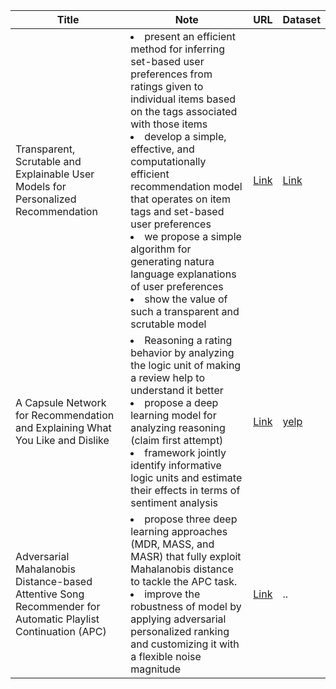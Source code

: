 
Title         | Note | URL|Dataset
------------- | ------------- | -------------| -------------|
Transparent, Scrutable and Explainable User Models for Personalized Recommendation|<li> present an efficient method for inferring set-based user preferences from ratings given to individual items based on the tags associated with those items</li> <li> develop a simple, effective, and computationally efficient recommendation model that operates on item tags and set-based user preferences</li><li> we propose a simple algorithm for generating natura language explanations of user preferences </li><li> show the value of such a transparent and scrutable model</li>|[Link](https://dl.acm.org/doi/10.1145/3331184.3331211)|[Link](https://www.kaggle.com/rounakbanik/the-movies-dataset)|
A Capsule Network for Recommendation and Explaining What You Like and Dislike |<li> Reasoning a rating behavior by analyzing the logic unit of making a review help to understand it better</li> <li> propose a deep learning model for analyzing reasoning (claim first attempt) </li> <li> framework jointly identify informative logic units and estimate their effects in terms of sentiment analysis</li>| [Link](https://dl.acm.org/doi/10.1145/3331184.3331216)| [yelp](https://www.yelp.com/dataset)|
Adversarial Mahalanobis Distance-based Attentive Song Recommender for Automatic Playlist Continuation (APC)|<li>propose three deep learning approaches (MDR, MASS, and MASR) that fully exploit Mahalanobis distance to tackle the APC task.</li><li>improve the robustness of model by applying adversarial personalized ranking and customizing it with a flexible noise magnitude</li>|[Link](https://dl.acm.org/doi/abs/10.1145/3331184.3331234)|..
